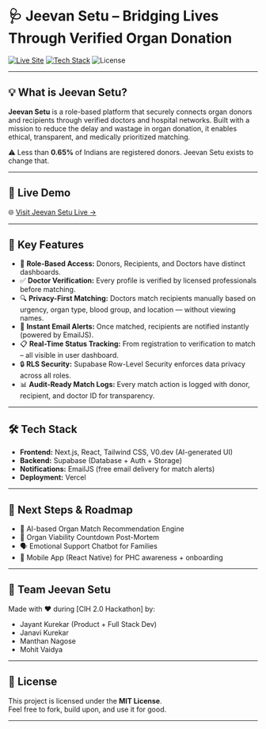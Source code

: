 # 🩺 Jeevan Setu – Bridging Lives Through Verified Organ Donation

[![Live Site](https://img.shields.io/badge/Live--Demo-Visit-blue)](https://xenos-cih-2-0.vercel.app/)
[![Tech Stack](https://img.shields.io/badge/Stack-Next.js%20%7C%20Supabase%20%7C%20Tailwind-blueviolet)](https://xenos-cih-2-0.vercel.app/)
![License](https://img.shields.io/badge/Status-MVP--Ready-brightgreen)

---

## 💡 What is Jeevan Setu?

**Jeevan Setu** is a role-based platform that securely connects organ donors and recipients through verified doctors and hospital networks. Built with a mission to reduce the delay and wastage in organ donation, it enables ethical, transparent, and medically prioritized matching.

⚠️ Less than **0.65%** of Indians are registered donors. Jeevan Setu exists to change that.

---

## 🚀 Live Demo

🌐 [Visit Jeevan Setu Live →](https://jeevan-setu-xenos.vercel.app/)

---

## 🔑 Key Features

- 🔐 **Role-Based Access:** Donors, Recipients, and Doctors have distinct dashboards.
- ✅ **Doctor Verification:** Every profile is verified by licensed professionals before matching.
- 🔍 **Privacy-First Matching:** Doctors match recipients manually based on urgency, organ type, blood group, and location — without viewing names.
- 📩 **Instant Email Alerts:** Once matched, recipients are notified instantly (powered by EmailJS).
- 📋 **Real-Time Status Tracking:** From registration to verification to match – all visible in user dashboard.
- 🔒 **RLS Security:** Supabase Row-Level Security enforces data privacy across all roles.
- 📊 **Audit-Ready Match Logs:** Every match action is logged with donor, recipient, and doctor ID for transparency.

---

## 🛠 Tech Stack

- **Frontend:** Next.js, React, Tailwind CSS, V0.dev (AI-generated UI)
- **Backend:** Supabase (Database + Auth + Storage)
- **Notifications:** EmailJS (free email delivery for match alerts)
- **Deployment:** Vercel

---


## 📌 Next Steps & Roadmap

- 🧠 AI-based Organ Match Recommendation Engine
- 🧬 Organ Viability Countdown Post-Mortem
- 🗣️ Emotional Support Chatbot for Families
- 📱 Mobile App (React Native) for PHC awareness + onboarding

---

## 🤝 Team Jeevan Setu

Made with ❤️ during [CIH 2.0 Hackathon] by:
- Jayant Kurekar (Product + Full Stack Dev)
- Janavi Kurekar
- Manthan Nagose
- Mohit Vaidya

---

## 📜 License

This project is licensed under the **MIT License**.  
Feel free to fork, build upon, and use it for good.

---

